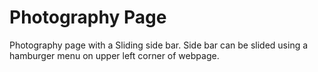 # Photography Page

Photography page with a Sliding side bar.
Side bar can be slided using a hamburger menu on upper left corner of webpage.